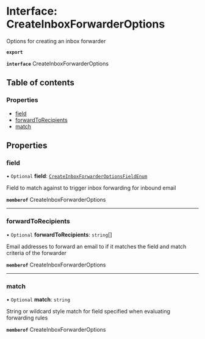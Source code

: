 # Interface: CreateInboxForwarderOptions

Options for creating an inbox forwarder

**`export`**

**`interface`** CreateInboxForwarderOptions

## Table of contents

### Properties

- [field](CreateInboxForwarderOptions.md#field)
- [forwardToRecipients](CreateInboxForwarderOptions.md#forwardtorecipients)
- [match](CreateInboxForwarderOptions.md#match)

## Properties

### field

• `Optional` **field**: [`CreateInboxForwarderOptionsFieldEnum`](../enums/CreateInboxForwarderOptionsFieldEnum.md)

Field to match against to trigger inbox forwarding for inbound email

**`memberof`** CreateInboxForwarderOptions

___

### forwardToRecipients

• `Optional` **forwardToRecipients**: `string`[]

Email addresses to forward an email to if it matches the field and match criteria of the forwarder

**`memberof`** CreateInboxForwarderOptions

___

### match

• `Optional` **match**: `string`

String or wildcard style match for field specified when evaluating forwarding rules

**`memberof`** CreateInboxForwarderOptions
